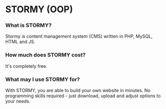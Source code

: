 # STORMY (OOP)

### What is STORMY?
Stormy is content management system (CMS) written in PHP, MySQL, HTML and JS.

### How much does STORMY cost?
It's completely free.

### What may I use STORMY for?
With STORMY, you are able to build your own website in minutes. No programming skills required - just download, upload and adjust options to your needs.
